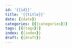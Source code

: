 ```yaml
---
id: '{{id}}'
title: '{{title}}'
date: {{date}}
categories: [{{categories}}]
tags: [{{tags}}]
index: {{index}}
draft: {{draft}}
---
```




<!--more-->
